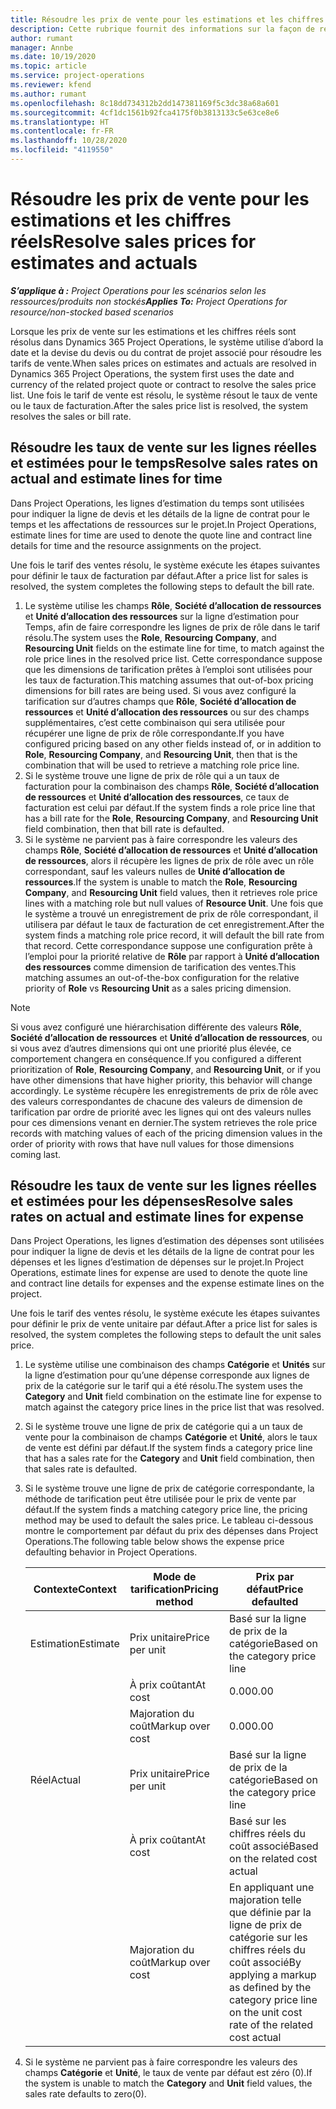 ```yaml
---
title: Résoudre les prix de vente pour les estimations et les chiffres réels
description: Cette rubrique fournit des informations sur la façon de résoudre les prix de vente des estimations et des chiffres réels.
author: rumant
manager: Annbe
ms.date: 10/19/2020
ms.topic: article
ms.service: project-operations
ms.reviewer: kfend
ms.author: rumant
ms.openlocfilehash: 8c18dd734312b2dd147381169f5c3dc38a68a601
ms.sourcegitcommit: 4cf1dc1561b92fca4175f0b3813133c5e63ce8e6
ms.translationtype: HT
ms.contentlocale: fr-FR
ms.lasthandoff: 10/28/2020
ms.locfileid: "4119550"
---
```

# <a name="resolve-sales-prices-for-estimates-and-actuals"></a><span data-ttu-id="eecbe-103">Résoudre les prix de vente pour les estimations et les chiffres réels</span><span class="sxs-lookup"><span data-stu-id="eecbe-103">Resolve sales prices for estimates and actuals</span></span>

<span data-ttu-id="eecbe-104">_**S’applique à :** Project Operations pour les scénarios selon les ressources/produits non stockés_</span><span class="sxs-lookup"><span data-stu-id="eecbe-104">_**Applies To:** Project Operations for resource/non-stocked based scenarios_</span></span>

<span data-ttu-id="eecbe-105">Lorsque les prix de vente sur les estimations et les chiffres réels sont résolus dans Dynamics 365 Project Operations, le système utilise d’abord la date et la devise du devis ou du contrat de projet associé pour résoudre les tarifs de vente.</span><span class="sxs-lookup"><span data-stu-id="eecbe-105">When sales prices on estimates and actuals are resolved in Dynamics 365 Project Operations, the system first uses the date and currency of the related project quote or contract to resolve the sales price list.</span></span> <span data-ttu-id="eecbe-106">Une fois le tarif de vente est résolu, le système résout le taux de vente ou le taux de facturation.</span><span class="sxs-lookup"><span data-stu-id="eecbe-106">After the sales price list is resolved, the system resolves the sales or bill rate.</span></span>

## <a name="resolve-sales-rates-on-actual-and-estimate-lines-for-time"></a><span data-ttu-id="eecbe-107">Résoudre les taux de vente sur les lignes réelles et estimées pour le temps</span><span class="sxs-lookup"><span data-stu-id="eecbe-107">Resolve sales rates on actual and estimate lines for time</span></span>

<span data-ttu-id="eecbe-108">Dans Project Operations, les lignes d’estimation du temps sont utilisées pour indiquer la ligne de devis et les détails de la ligne de contrat pour le temps et les affectations de ressources sur le projet.</span><span class="sxs-lookup"><span data-stu-id="eecbe-108">In Project Operations, estimate lines for time are used to denote the quote line and contract line details for time and the resource assignments on the project.</span></span>

<span data-ttu-id="eecbe-109">Une fois le tarif des ventes résolu, le système exécute les étapes suivantes pour définir le taux de facturation par défaut.</span><span class="sxs-lookup"><span data-stu-id="eecbe-109">After a price list for sales is resolved, the system completes the following steps to default the bill rate.</span></span>

1. <span data-ttu-id="eecbe-110">Le système utilise les champs **Rôle**, **Société d’allocation de ressources** et **Unité d’allocation des ressources** sur la ligne d’estimation pour Temps, afin de faire correspondre les lignes de prix de rôle dans le tarif résolu.</span><span class="sxs-lookup"><span data-stu-id="eecbe-110">The system uses the **Role**, **Resourcing Company**, and **Resourcing Unit** fields on the estimate line for time, to match against the role price lines in the resolved price list.</span></span> <span data-ttu-id="eecbe-111">Cette correspondance suppose que les dimensions de tarification prêtes à l’emploi sont utilisées pour les taux de facturation.</span><span class="sxs-lookup"><span data-stu-id="eecbe-111">This matching assumes that out-of-box pricing dimensions for bill rates are being used.</span></span> <span data-ttu-id="eecbe-112">Si vous avez configuré la tarification sur d’autres champs que **Rôle**, **Société d’allocation de ressources** et **Unité d’allocation des ressources** ou sur des champs supplémentaires, c’est cette combinaison qui sera utilisée pour récupérer une ligne de prix de rôle correspondante.</span><span class="sxs-lookup"><span data-stu-id="eecbe-112">If you have configured pricing based on any other fields instead of, or in addition to **Role**, **Resourcing Company**, and **Resourcing Unit**, then that is the combination that will be used to retrieve a matching role price line.</span></span>
2. <span data-ttu-id="eecbe-113">Si le système trouve une ligne de prix de rôle qui a un taux de facturation pour la combinaison des champs **Rôle**, **Société d’allocation de ressources** et **Unité d’allocation des ressources**, ce taux de facturation est celui par défaut.</span><span class="sxs-lookup"><span data-stu-id="eecbe-113">If the system finds a role price line that has a bill rate for the **Role**, **Resourcing Company**, and **Resourcing Unit** field combination, then that bill rate is defaulted.</span></span>
3. <span data-ttu-id="eecbe-114">Si le système ne parvient pas à faire correspondre les valeurs des champs **Rôle**, **Société d’allocation de ressources** et **Unité d’allocation de ressources**, alors il récupère les lignes de prix de rôle avec un rôle correspondant, sauf les valeurs nulles de **Unité d’allocation de ressources**.</span><span class="sxs-lookup"><span data-stu-id="eecbe-114">If the system is unable to match the **Role**, **Resourcing Company**, and **Resourcing Unit** field values, then it retrieves role price lines with a matching role but null values of **Resource Unit**.</span></span> <span data-ttu-id="eecbe-115">Une fois que le système a trouvé un enregistrement de prix de rôle correspondant, il utilisera par défaut le taux de facturation de cet enregistrement.</span><span class="sxs-lookup"><span data-stu-id="eecbe-115">After the system finds a matching role price record, it will default the bill rate from that record.</span></span> <span data-ttu-id="eecbe-116">Cette correspondance suppose une configuration prête à l’emploi pour la priorité relative de **Rôle** par rapport à **Unité d’allocation des ressources** comme dimension de tarification des ventes.</span><span class="sxs-lookup"><span data-stu-id="eecbe-116">This matching assumes an out-of-the-box configuration for the relative priority of **Role** vs **Resourcing Unit** as a sales pricing dimension.</span></span>

> [!NOTE]
> <span data-ttu-id="eecbe-117">Si vous avez configuré une hiérarchisation différente des valeurs **Rôle**, **Société d’allocation de ressources** et **Unité d’allocation de ressources**, ou si vous avez d’autres dimensions qui ont une priorité plus élevée, ce comportement changera en conséquence.</span><span class="sxs-lookup"><span data-stu-id="eecbe-117">If you configured a different prioritization of **Role**, **Resourcing Company**, and **Resourcing Unit**, or if you have other dimensions that have higher priority, this behavior will change accordingly.</span></span> <span data-ttu-id="eecbe-118">Le système récupère les enregistrements de prix de rôle avec des valeurs correspondantes de chacune des valeurs de dimension de tarification par ordre de priorité avec les lignes qui ont des valeurs nulles pour ces dimensions venant en dernier.</span><span class="sxs-lookup"><span data-stu-id="eecbe-118">The system retrieves the role price records with matching values of each of the pricing dimension values in the order of priority with rows that have null values for those dimensions coming last.</span></span>

## <a name="resolve-sales-rates-on-actual-and-estimate-lines-for-expense"></a><span data-ttu-id="eecbe-119">Résoudre les taux de vente sur les lignes réelles et estimées pour les dépenses</span><span class="sxs-lookup"><span data-stu-id="eecbe-119">Resolve sales rates on actual and estimate lines for expense</span></span>

<span data-ttu-id="eecbe-120">Dans Project Operations, les lignes d’estimation des dépenses sont utilisées pour indiquer la ligne de devis et les détails de la ligne de contrat pour les dépenses et les lignes d’estimation de dépenses sur le projet.</span><span class="sxs-lookup"><span data-stu-id="eecbe-120">In Project Operations, estimate lines for expense are used to denote the quote line and contract line details for expenses and the expense estimate lines on the project.</span></span>

<span data-ttu-id="eecbe-121">Une fois le tarif des ventes résolu, le système exécute les étapes suivantes pour définir le prix de vente unitaire par défaut.</span><span class="sxs-lookup"><span data-stu-id="eecbe-121">After a price list for sales is resolved, the system completes the following steps to default the unit sales price.</span></span>

1. <span data-ttu-id="eecbe-122">Le système utilise une combinaison des champs **Catégorie** et **Unités** sur la ligne d’estimation pour qu’une dépense corresponde aux lignes de prix de la catégorie sur le tarif qui a été résolu.</span><span class="sxs-lookup"><span data-stu-id="eecbe-122">The system uses the **Category** and **Unit** field combination on the estimate line for expense to match against the category price lines in the price list that was resolved.</span></span>
2. <span data-ttu-id="eecbe-123">Si le système trouve une ligne de prix de catégorie qui a un taux de vente pour la combinaison de champs **Catégorie** et **Unité**, alors le taux de vente est défini par défaut.</span><span class="sxs-lookup"><span data-stu-id="eecbe-123">If the system finds a category price line that has a sales rate for the **Category** and **Unit** field combination, then that sales rate is defaulted.</span></span>
3. <span data-ttu-id="eecbe-124">Si le système trouve une ligne de prix de catégorie correspondante, la méthode de tarification peut être utilisée pour le prix de vente par défaut.</span><span class="sxs-lookup"><span data-stu-id="eecbe-124">If the system finds a matching category price line, the pricing method may be used to default the sales price.</span></span> <span data-ttu-id="eecbe-125">Le tableau ci-dessous montre le comportement par défaut du prix des dépenses dans Project Operations.</span><span class="sxs-lookup"><span data-stu-id="eecbe-125">The following table below shows the expense price defaulting behavior in Project Operations.</span></span>

    | <span data-ttu-id="eecbe-126">Contexte</span><span class="sxs-lookup"><span data-stu-id="eecbe-126">Context</span></span> | <span data-ttu-id="eecbe-127">Mode de tarification</span><span class="sxs-lookup"><span data-stu-id="eecbe-127">Pricing method</span></span> | <span data-ttu-id="eecbe-128">Prix par défaut</span><span class="sxs-lookup"><span data-stu-id="eecbe-128">Price defaulted</span></span> |
    | --- | --- | --- |
    | <span data-ttu-id="eecbe-129">Estimation</span><span class="sxs-lookup"><span data-stu-id="eecbe-129">Estimate</span></span> | <span data-ttu-id="eecbe-130">Prix unitaire</span><span class="sxs-lookup"><span data-stu-id="eecbe-130">Price per unit</span></span> | <span data-ttu-id="eecbe-131">Basé sur la ligne de prix de la catégorie</span><span class="sxs-lookup"><span data-stu-id="eecbe-131">Based on the category price line</span></span> |
    | &nbsp; | <span data-ttu-id="eecbe-132">À prix coûtant</span><span class="sxs-lookup"><span data-stu-id="eecbe-132">At cost</span></span> | <span data-ttu-id="eecbe-133">0.00</span><span class="sxs-lookup"><span data-stu-id="eecbe-133">0.00</span></span> |
    | &nbsp; | <span data-ttu-id="eecbe-134">Majoration du coût</span><span class="sxs-lookup"><span data-stu-id="eecbe-134">Markup over cost</span></span> | <span data-ttu-id="eecbe-135">0.00</span><span class="sxs-lookup"><span data-stu-id="eecbe-135">0.00</span></span> |
    | <span data-ttu-id="eecbe-136">Réel</span><span class="sxs-lookup"><span data-stu-id="eecbe-136">Actual</span></span> | <span data-ttu-id="eecbe-137">Prix unitaire</span><span class="sxs-lookup"><span data-stu-id="eecbe-137">Price per unit</span></span> | <span data-ttu-id="eecbe-138">Basé sur la ligne de prix de la catégorie</span><span class="sxs-lookup"><span data-stu-id="eecbe-138">Based on the category price line</span></span> |
    | &nbsp; | <span data-ttu-id="eecbe-139">À prix coûtant</span><span class="sxs-lookup"><span data-stu-id="eecbe-139">At cost</span></span> | <span data-ttu-id="eecbe-140">Basé sur les chiffres réels du coût associé</span><span class="sxs-lookup"><span data-stu-id="eecbe-140">Based on the related cost actual</span></span> |
    | &nbsp; | <span data-ttu-id="eecbe-141">Majoration du coût</span><span class="sxs-lookup"><span data-stu-id="eecbe-141">Markup over cost</span></span> | <span data-ttu-id="eecbe-142">En appliquant une majoration telle que définie par la ligne de prix de catégorie sur les chiffres réels du coût associé</span><span class="sxs-lookup"><span data-stu-id="eecbe-142">By applying a markup as defined by the category price line on the unit cost rate of the related cost actual</span></span> |

4. <span data-ttu-id="eecbe-143">Si le système ne parvient pas à faire correspondre les valeurs des champs **Catégorie** et **Unité**, le taux de vente par défaut est zéro (0).</span><span class="sxs-lookup"><span data-stu-id="eecbe-143">If the system is unable to match the **Category** and **Unit** field values, the sales rate defaults to zero(0).</span></span>

